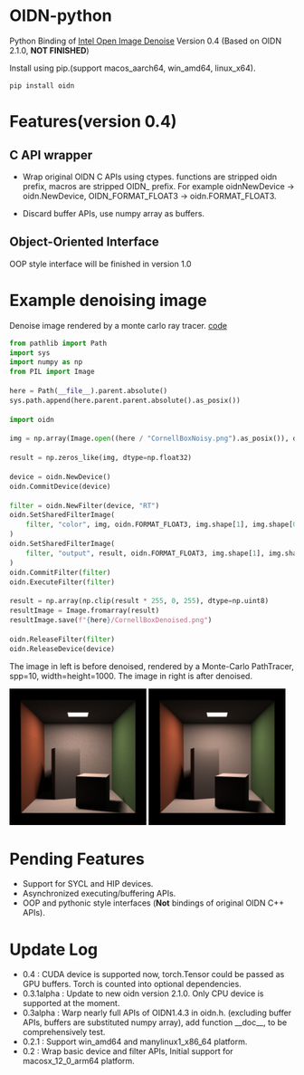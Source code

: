 # OIDN-python
Python Binding of [Intel Open Image Denoise](https://github.com/OpenImageDenoise/oidn) Version 0.4 (Based on OIDN 2.1.0, **NOT FINISHED**)

Install using pip.(support macos_aarch64, win_amd64, linux_x64).

```
pip install oidn
```

# Features(version 0.4)

## C API wrapper

- Wrap original OIDN C APIs using ctypes. functions are stripped oidn prefix, macros are stripped OIDN_ prefix. For example oidnNewDevice -> oidn.NewDevice, OIDN_FORMAT_FLOAT3 -> oidn.FORMAT_FLOAT3. 

- Discard buffer APIs, use numpy array as buffers.

## Object-Oriented Interface

OOP style interface will be finished in version 1.0

# Example denoising image

Denoise image rendered by a monte carlo ray tracer. [code](./tests/DenoiseCornellBox/DenoiseCornellBox.py)

```python 
from pathlib import Path
import sys
import numpy as np
from PIL import Image

here = Path(__file__).parent.absolute()
sys.path.append(here.parent.parent.absolute().as_posix())

import oidn

img = np.array(Image.open((here / "CornellBoxNoisy.png").as_posix()), dtype=np.float32) / 255.0

result = np.zeros_like(img, dtype=np.float32)

device = oidn.NewDevice()
oidn.CommitDevice(device)

filter = oidn.NewFilter(device, "RT")
oidn.SetSharedFilterImage(
    filter, "color", img, oidn.FORMAT_FLOAT3, img.shape[1], img.shape[0]
)
oidn.SetSharedFilterImage(
    filter, "output", result, oidn.FORMAT_FLOAT3, img.shape[1], img.shape[0]
)
oidn.CommitFilter(filter)
oidn.ExecuteFilter(filter)

result = np.array(np.clip(result * 255, 0, 255), dtype=np.uint8)
resultImage = Image.fromarray(result)
resultImage.save(f"{here}/CornellBoxDenoised.png")

oidn.ReleaseFilter(filter)
oidn.ReleaseDevice(device)
```

The image in left is before denoised, rendered by a Monte-Carlo PathTracer, spp=10, width=height=1000. The image in right is after denoised.

<div>
<div style="width:48%; display: inline-block"> 
<img src="tests/DenoiseCornellBox/CornellBoxNoisy.png">
</div>
<div style="width:48%; display: inline-block"> 
<img src="tests/DenoiseCornellBox/CornellBoxDenoisedAsExample.png">
</div>
</div>

# Pending Features
- Support for SYCL and HIP devices.
- Asynchronized executing/buffering APIs.
- OOP and pythonic style interfaces (**Not** bindings of original OIDN C++ APIs). 

# Update Log
- 0.4 : CUDA device is supported now, torch.Tensor could be passed as GPU buffers. Torch is counted into optional dependencies.
- 0.3.1alpha : Update to new oidn version 2.1.0. Only CPU device is supported at the moment.
- 0.3alpha : Warp nearly full APIs of OIDN1.4.3 in oidn.h. (excluding buffer APIs, buffers are substituted numpy array), add function \_\_doc\_\_, to be comprehensively test.
- 0.2.1 : Support win_amd64 and manylinux1_x86_64 platform.
- 0.2 : Wrap basic device and filter APIs, Initial support for macosx_12_0_arm64 platform.
